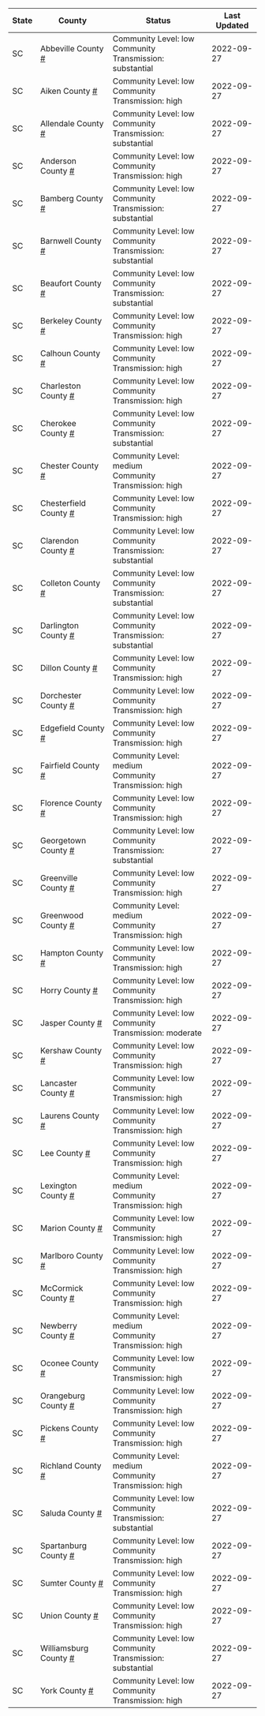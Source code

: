 State | County | Status | Last Updated
--- | --- | --- | --- 
SC | Abbeville County <a href="#abbeville_county">#</a> | <a name="abbeville_county"></a>Community Level: low<br/>Community Transmission: substantial | 2022-09-27
SC | Aiken County <a href="#aiken_county">#</a> | <a name="aiken_county"></a>Community Level: low<br/>Community Transmission: high | 2022-09-27
SC | Allendale County <a href="#allendale_county">#</a> | <a name="allendale_county"></a>Community Level: low<br/>Community Transmission: substantial | 2022-09-27
SC | Anderson County <a href="#anderson_county">#</a> | <a name="anderson_county"></a>Community Level: low<br/>Community Transmission: high | 2022-09-27
SC | Bamberg County <a href="#bamberg_county">#</a> | <a name="bamberg_county"></a>Community Level: low<br/>Community Transmission: substantial | 2022-09-27
SC | Barnwell County <a href="#barnwell_county">#</a> | <a name="barnwell_county"></a>Community Level: low<br/>Community Transmission: substantial | 2022-09-27
SC | Beaufort County <a href="#beaufort_county">#</a> | <a name="beaufort_county"></a>Community Level: low<br/>Community Transmission: substantial | 2022-09-27
SC | Berkeley County <a href="#berkeley_county">#</a> | <a name="berkeley_county"></a>Community Level: low<br/>Community Transmission: high | 2022-09-27
SC | Calhoun County <a href="#calhoun_county">#</a> | <a name="calhoun_county"></a>Community Level: low<br/>Community Transmission: high | 2022-09-27
SC | Charleston County <a href="#charleston_county">#</a> | <a name="charleston_county"></a>Community Level: low<br/>Community Transmission: high | 2022-09-27
SC | Cherokee County <a href="#cherokee_county">#</a> | <a name="cherokee_county"></a>Community Level: low<br/>Community Transmission: substantial | 2022-09-27
SC | Chester County <a href="#chester_county">#</a> | <a name="chester_county"></a>Community Level: medium<br/>Community Transmission: high | 2022-09-27
SC | Chesterfield County <a href="#chesterfield_county">#</a> | <a name="chesterfield_county"></a>Community Level: low<br/>Community Transmission: high | 2022-09-27
SC | Clarendon County <a href="#clarendon_county">#</a> | <a name="clarendon_county"></a>Community Level: low<br/>Community Transmission: substantial | 2022-09-27
SC | Colleton County <a href="#colleton_county">#</a> | <a name="colleton_county"></a>Community Level: low<br/>Community Transmission: substantial | 2022-09-27
SC | Darlington County <a href="#darlington_county">#</a> | <a name="darlington_county"></a>Community Level: low<br/>Community Transmission: substantial | 2022-09-27
SC | Dillon County <a href="#dillon_county">#</a> | <a name="dillon_county"></a>Community Level: low<br/>Community Transmission: high | 2022-09-27
SC | Dorchester County <a href="#dorchester_county">#</a> | <a name="dorchester_county"></a>Community Level: low<br/>Community Transmission: high | 2022-09-27
SC | Edgefield County <a href="#edgefield_county">#</a> | <a name="edgefield_county"></a>Community Level: low<br/>Community Transmission: high | 2022-09-27
SC | Fairfield County <a href="#fairfield_county">#</a> | <a name="fairfield_county"></a>Community Level: medium<br/>Community Transmission: high | 2022-09-27
SC | Florence County <a href="#florence_county">#</a> | <a name="florence_county"></a>Community Level: low<br/>Community Transmission: high | 2022-09-27
SC | Georgetown County <a href="#georgetown_county">#</a> | <a name="georgetown_county"></a>Community Level: low<br/>Community Transmission: substantial | 2022-09-27
SC | Greenville County <a href="#greenville_county">#</a> | <a name="greenville_county"></a>Community Level: low<br/>Community Transmission: high | 2022-09-27
SC | Greenwood County <a href="#greenwood_county">#</a> | <a name="greenwood_county"></a>Community Level: medium<br/>Community Transmission: high | 2022-09-27
SC | Hampton County <a href="#hampton_county">#</a> | <a name="hampton_county"></a>Community Level: low<br/>Community Transmission: high | 2022-09-27
SC | Horry County <a href="#horry_county">#</a> | <a name="horry_county"></a>Community Level: low<br/>Community Transmission: high | 2022-09-27
SC | Jasper County <a href="#jasper_county">#</a> | <a name="jasper_county"></a>Community Level: low<br/>Community Transmission: moderate | 2022-09-27
SC | Kershaw County <a href="#kershaw_county">#</a> | <a name="kershaw_county"></a>Community Level: low<br/>Community Transmission: high | 2022-09-27
SC | Lancaster County <a href="#lancaster_county">#</a> | <a name="lancaster_county"></a>Community Level: low<br/>Community Transmission: high | 2022-09-27
SC | Laurens County <a href="#laurens_county">#</a> | <a name="laurens_county"></a>Community Level: low<br/>Community Transmission: high | 2022-09-27
SC | Lee County <a href="#lee_county">#</a> | <a name="lee_county"></a>Community Level: low<br/>Community Transmission: high | 2022-09-27
SC | Lexington County <a href="#lexington_county">#</a> | <a name="lexington_county"></a>Community Level: medium<br/>Community Transmission: high | 2022-09-27
SC | Marion County <a href="#marion_county">#</a> | <a name="marion_county"></a>Community Level: low<br/>Community Transmission: high | 2022-09-27
SC | Marlboro County <a href="#marlboro_county">#</a> | <a name="marlboro_county"></a>Community Level: low<br/>Community Transmission: high | 2022-09-27
SC | McCormick County <a href="#mccormick_county">#</a> | <a name="mccormick_county"></a>Community Level: low<br/>Community Transmission: high | 2022-09-27
SC | Newberry County <a href="#newberry_county">#</a> | <a name="newberry_county"></a>Community Level: medium<br/>Community Transmission: high | 2022-09-27
SC | Oconee County <a href="#oconee_county">#</a> | <a name="oconee_county"></a>Community Level: low<br/>Community Transmission: high | 2022-09-27
SC | Orangeburg County <a href="#orangeburg_county">#</a> | <a name="orangeburg_county"></a>Community Level: low<br/>Community Transmission: high | 2022-09-27
SC | Pickens County <a href="#pickens_county">#</a> | <a name="pickens_county"></a>Community Level: low<br/>Community Transmission: high | 2022-09-27
SC | Richland County <a href="#richland_county">#</a> | <a name="richland_county"></a>Community Level: medium<br/>Community Transmission: high | 2022-09-27
SC | Saluda County <a href="#saluda_county">#</a> | <a name="saluda_county"></a>Community Level: low<br/>Community Transmission: substantial | 2022-09-27
SC | Spartanburg County <a href="#spartanburg_county">#</a> | <a name="spartanburg_county"></a>Community Level: low<br/>Community Transmission: high | 2022-09-27
SC | Sumter County <a href="#sumter_county">#</a> | <a name="sumter_county"></a>Community Level: low<br/>Community Transmission: high | 2022-09-27
SC | Union County <a href="#union_county">#</a> | <a name="union_county"></a>Community Level: low<br/>Community Transmission: high | 2022-09-27
SC | Williamsburg County <a href="#williamsburg_county">#</a> | <a name="williamsburg_county"></a>Community Level: low<br/>Community Transmission: substantial | 2022-09-27
SC | York County <a href="#york_county">#</a> | <a name="york_county"></a>Community Level: low<br/>Community Transmission: high | 2022-09-27
